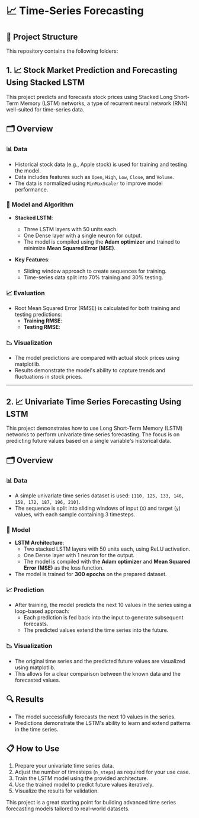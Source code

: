 # 📈 Time-Series Forecasting

## 📁 Project Structure

This repository contains the following folders:
   
## 1. 📈 Stock Market Prediction and Forecasting Using Stacked LSTM

This project predicts and forecasts stock prices using Stacked Long Short-Term Memory (LSTM) networks, a type of recurrent neural network (RNN) well-suited for time-series data.

## 🗂 Overview

### 📊 Data
- Historical stock data (e.g., Apple stock) is used for training and testing the model.
- Data includes features such as `Open`, `High`, `Low`, `Close`, and `Volume`.
- The data is normalized using `MinMaxScaler` to improve model performance.

### 🧠 Model and Algorithm
- **Stacked LSTM**: 
  - Three LSTM layers with 50 units each.
  - One Dense layer with a single neuron for output.
  - The model is compiled using the **Adam optimizer** and trained to minimize **Mean Squared Error (MSE)**.

- **Key Features**:
  - Sliding window approach to create sequences for training.
  - Time-series data split into 70% training and 30% testing.

### 📈 Evaluation
- Root Mean Squared Error (RMSE) is calculated for both training and testing predictions:
  - **Training RMSE**: 
  - **Testing RMSE**: 

### 📉 Visualization
- The model predictions are compared with actual stock prices using matplotlib.
- Results demonstrate the model's ability to capture trends and fluctuations in stock prices.

---

## 2. 📈 Univariate Time Series Forecasting Using LSTM

This project demonstrates how to use Long Short-Term Memory (LSTM) networks to perform univariate time series forecasting. The focus is on predicting future values based on a single variable's historical data.

## 🗂 Overview

### 📊 Data
- A simple univariate time series dataset is used: `[110, 125, 133, 146, 158, 172, 187, 196, 210]`.
- The sequence is split into sliding windows of input (`X`) and target (`y`) values, with each sample containing 3 timesteps.

### 🧠 Model
- **LSTM Architecture**:
  - Two stacked LSTM layers with 50 units each, using ReLU activation.
  - One Dense layer with 1 neuron for the output.
  - The model is compiled with the **Adam optimizer** and **Mean Squared Error (MSE)** as the loss function.
- The model is trained for **300 epochs** on the prepared dataset.

### 📈 Prediction
- After training, the model predicts the next 10 values in the series using a loop-based approach:
  - Each prediction is fed back into the input to generate subsequent forecasts.
  - The predicted values extend the time series into the future.

### 📉 Visualization
- The original time series and the predicted future values are visualized using matplotlib.
- This allows for a clear comparison between the known data and the forecasted values.

## 🔍 Results
- The model successfully forecasts the next 10 values in the series.
- Predictions demonstrate the LSTM's ability to learn and extend patterns in the time series.

## 📋 How to Use
1. Prepare your univariate time series data.
2. Adjust the number of timesteps (`n_steps`) as required for your use case.
3. Train the LSTM model using the provided architecture.
4. Use the trained model to predict future values iteratively.
5. Visualize the results for validation.

This project is a great starting point for building advanced time series forecasting models tailored to real-world datasets.
